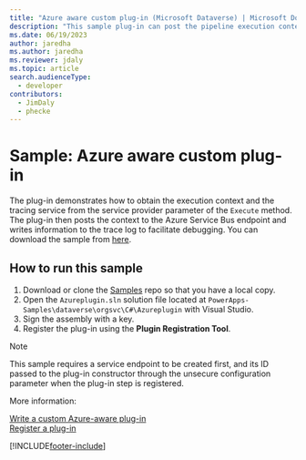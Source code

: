 ```yaml
---
title: "Azure aware custom plug-in (Microsoft Dataverse) | Microsoft Docs" # Intent and product brand in a unique string of 43-59 chars including spaces
description: "This sample plug-in can post the pipeline execution context to the Azure Service Bus." # 115-145 characters including spaces. This abstract displays in the search result.
ms.date: 06/19/2023
author: jaredha
ms.author: jaredha
ms.reviewer: jdaly
ms.topic: article
search.audienceType:
  - developer
contributors:
  - JimDaly
  - phecke
---
```


# Sample: Azure aware custom plug-in

The plug-in demonstrates how to obtain the execution context and the tracing service from the service provider parameter of the `Execute` method. The plug-in then posts the context to the Azure Service Bus endpoint and writes information to the trace log to facilitate debugging. You can download the sample from [here](https://github.com/microsoft/PowerApps-Samples/tree/master/dataverse/orgsvc/C%23/Azureplugin).

## How to run this sample

1. Download or clone the [Samples](https://github.com/Microsoft/PowerApps-Samples) repo so that you have a local copy.
1. Open the `Azureplugin.sln` solution file located at `PowerApps-Samples\dataverse\orgsvc\C#\Azureplugin` with Visual Studio.
1. Sign the assembly with a key.
1. Register the plug-in using the **Plugin Registration Tool**.

> [!NOTE]
> This sample requires a service endpoint to be created first, and its ID passed to the plug-in constructor through the unsecure configuration parameter when the plug-in step is registered.

More information:

[Write a custom Azure-aware plug-in](../../write-custom-azure-aware-plugin.md)  
[Register a plug-in](../../register-plug-in.md)



[!INCLUDE[footer-include](../../../../includes/footer-banner.md)]
